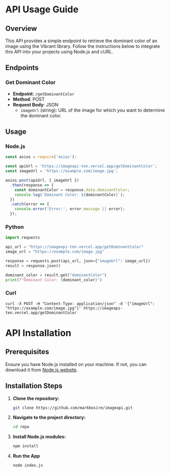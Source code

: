 # API Usage Guide

## Overview

This API provides a simple endpoint to retrieve the dominant color of an image using the Vibrant library. Follow the instructions below to integrate this API into your projects using Node.js and cURL.

## Endpoints

### Get Dominant Color

- **Endpoint**: `/getDominantColor`
- **Method**: POST
- **Request Body**: JSON
  - `imageUrl` (string): URL of the image for which you want to determine the dominant color.

## Usage

### Node.js

```javascript
const axios = require('axios');

const apiUrl = 'https://imageapi-ten.vercel.app/getDominantColor';
const imageUrl = 'https://example.com/image.jpg';

axios.post(apiUrl, { imageUrl })
  .then(response => {
    const dominantColor = response.data.dominantColor;
    console.log(`Dominant Color: ${dominantColor}`);
  })
  .catch(error => {
    console.error('Error:', error.message || error);
  });
```
### Python

```python
import requests

api_url = "https://imageapi-ten.vercel.app/getDominantColor"
image_url = "https://example.com/image.jpg"

response = requests.post(api_url, json={"imageUrl": image_url})
result = response.json()

dominant_color = result.get("dominantColor")
print(f"Dominant Color: {dominant_color}")
```
### Curl

```curl
curl -X POST -H "Content-Type: application/json" -d '{"imageUrl": "https://example.com/image.jpg"}' https://imageapi-ten.vercel.app/getDominantColor
```

# API Installation 

## Prerequisites

Ensure you have Node.js installed on your machine. If not, you can download it from [Node.js website](https://nodejs.org/).

## Installation Steps

1. **Clone the repository:**

   ```bash
   git clone https://github.com/markbosire/imageapi.git
   ```

2. **Navigate to the project directory:**
   ```bash
   cd repo
   ```
3. **Install Node.js modules:**
   ```bash
   npm install
   ```
4. **Run the App**
   ```bash
   node index.js
   ```
   

